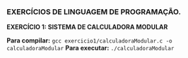 ### EXERCÍCIOS DE LINGUAGEM DE PROGRAMAÇÃO.

**EXERCÍCIO 1: SISTEMA DE CALCULADORA MODULAR**

**Para compilar:**
```gcc exercicio1/calculadoraModular.c -o calculadoraModular```
**Para executar:**
```./calculadoraModular```

